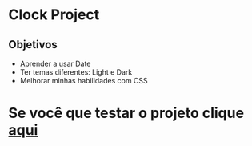 # Clock Project

## Objetivos

* Aprender a usar Date
* Ter temas diferentes: Light e Dark
* Melhorar minhas habilidades com CSS

# Se você que testar o projeto clique [aqui]()